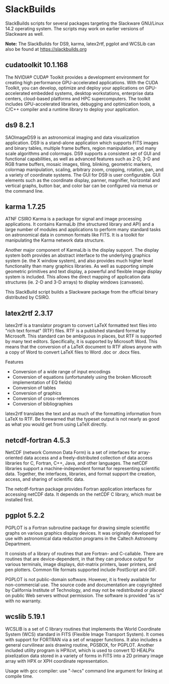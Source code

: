 # SlackBuilds

SlackBuilds scripts for several packages targeting the Slackware GNU/Linux 14.2
operating system. The scripts may work on earlier versions of Slackware as
well.

**Note:** The SlackBuilds for DS9, karma, latex2rtf, pgplot and WCSLib can also
be found at https://slackbuilds.org


## cudatoolkit 10.1.168

The NVIDIA® CUDA® Toolkit provides a development environment for creating
high performance GPU-accelerated applications. With the CUDA Toolkit, you can
develop, optimize and deploy your applications on GPU-accelerated embedded
systems, desktop workstations, enterprise data centers, cloud-based platforms
and HPC supercomputers. The toolkit includes GPU-accelerated libraries,
debugging and optimization tools, a C/C++ compiler and a runtime library to
deploy your application.


## ds9 8.2.1

SAOImageDS9 is an astronomical imaging and data visualization application. DS9
is a stand-alone application which supports FITS images and binary tables,
multiple frame buffers, region manipulation, and many scale algorithms and
colormaps.  DS9 supports a consistent set of GUI and functional capabilities,
as well as advanced features such as 2-D, 3-D and RGB frame buffers, mosaic
images, tiling, blinking, geometric markers, colormap manipulation, scaling,
arbitrary zoom, cropping, rotation, pan, and a variety of coordinate systems.
The GUI for DS9 is user configurable. GUI elements such as the coordinate
display, panner, magnifier, horizontal and vertical graphs, button bar, and
color bar can be configured via menus or the command line.


## karma 1.7.25

ATNF CSIRO Karma is a package for signal and image processing
applications. It contains KarmaLib (the structured library and API)
and a large number of modules and applications to perform many standard
tasks on astronomical data in common formats like FITS. It is a toolkit
for manipulating the Karma network data structure.

Another major component of KarmaLib is the display support. The display
system both provides an abstract interface to the underlying graphics
system (ie. the X window system), and also provides much higher level
functionality than many graphics libraries. As well as supporting simple
geometric primitives and text display, a powerful and flexible image
display system is included. This allows the direct mapping of
application data structures (ie. 2-D and 3-D arrays) to display
windows (canvases).

This SlackBuild script builds a Slackware package from the official
binary distributed by CSIRO.


## latex2rtf 2.3.17

latex2rtf is a translator program to convert LaTeX formatted text files into
"rich text format" (RTF) files. RTF is a published standard format by
Microsoft. This standard can be ambiguous in places, but RTF is supported by
many text editors. Specifically, it is supported by Microsoft Word. This means
that the conversion of a LaTeX document to RTF allows anyone with a copy of
Word to convert LaTeX files to Word .doc or .docx files.

Features

- Conversion of a wide range of input encodings
- Conversion of equations (unfortunately using the broken Microsoft
  implementation of EQ fields)
- Conversion of tables
- Conversion of graphics
- Conversion of cross-references
- Conversion of bibliographies

latex2rtf translates the text and as much of the formatting information from
LaTeX to RTF. Be forewarned that the typeset output is not nearly as good as
what you would get from using LaTeX directly.


## netcdf-fortran 4.5.3

NetCDF (network Common Data Form) is a set of interfaces for array-oriented
data access and a freely-distributed collection of data access libraries for C,
Fortran, C++, Java, and other languages. The netCDF libraries support a
machine-independent format for representing scientific data. Together, the
interfaces, libraries, and format support the creation, access, and sharing of
scientific data.

The netcdf-fortran package provides Fortran application interfaces for
accessing netCDF data. It depends on the netCDF C library, which must be
installed first.


## pgplot 5.2.2

PGPLOT is a Fortran subroutine package for drawing simple scientific
graphs on various graphics display devices. It was originally developed
for use with astronomical data reduction programs in the Caltech
Astronomy Department.

It consists of a library of routines that are Fortran- and C-callable.
There are routines that are device-dependent, in that they can produce
output for various terminals, image displays, dot-matrix printers,
laser printers, and pen plotters. Common file formats supported include
PostScript and GIF.

PGPLOT is not public-domain software. However, it is freely available
for non-commercial use. The source code and documentation are
copyrighted by California Institute of Technology, and may not be
redistributed or placed on public Web servers without permission. The
software is provided "as is" with no warranty.


## wcslib 5.19.1

WCSLIB is a set of C library routines that implements the World
Coordinate System (WCS) standard in FITS (Flexible Image Transport
System). It comes with support for FORTRAN via a set of wrapper
functions. It also includes a general curvilinear axis drawing
routine, PGSBOX, for PGPLOT. Another included utility program is
HPXcvt, which is used to convert 1D HEALPix pixelization data stored
in a variety of forms in FITS into a 2D primary image array with HPX
or XPH coordinate representation.

Usage with gcc compiler: use "-lwcs" command line argument for linking
at compile time.

